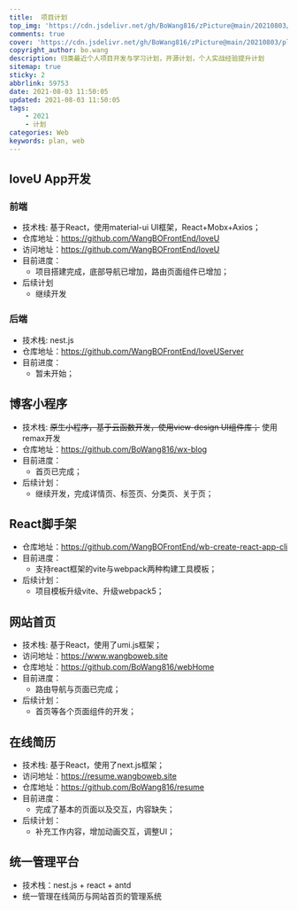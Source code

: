 ```yaml
---
title:  项目计划
top_img: 'https://cdn.jsdelivr.net/gh/BoWang816/zPicture@main/20210803/plan.png'
comments: true
cover: 'https://cdn.jsdelivr.net/gh/BoWang816/zPicture@main/20210803/plan.png'
copyright_author: bo.wang
description: 归类最近个人项目开发与学习计划，开源计划，个人实战经验提升计划
sitemap: true
sticky: 2
abbrlink: 59753
date: 2021-08-03 11:50:05
updated: 2021-08-03 11:50:05
tags:
    - 2021
    - 计划
categories: Web
keywords: plan, web
---
```


## loveU App开发

### 前端
   - 技术栈: 基于React，使用material-ui UI框架，React+Mobx+Axios；
   - 仓库地址：https://github.com/WangBOFrontEnd/loveU
   - 访问地址：https://github.com/WangBOFrontEnd/loveU
   - 目前进度：
     - 项目搭建完成，底部导航已增加，路由页面组件已增加；
   - 后续计划
     - 继续开发


### 后端
   - 技术栈: nest.js
   - 仓库地址：https://github.com/WangBOFrontEnd/loveUServer
   - 目前进度：
      - 暂未开始；
      
## 博客小程序
- 技术栈: ~~原生小程序，基于云函数开发，使用view-design UI组件库；~~ 使用remax开发
- 仓库地址：https://github.com/BoWang816/wx-blog
- 目前进度：
    - 首页已完成；
- 后续计划：
  - 继续开发，完成详情页、标签页、分类页、关于页；

## React脚手架

- 仓库地址：https://github.com/WangBOFrontEnd/wb-create-react-app-cli
- 目前进度：
  - 支持react框架的vite与webpack两种构建工具模板；
- 后续计划：
  - 项目模板升级vite、升级webpack5；

## 网站首页
- 技术栈: 基于React，使用了umi.js框架；
- 访问地址：https://www.wangboweb.site
- 仓库地址：https://github.com/BoWang816/webHome
- 目前进度：
    - 路由导航与页面已完成；
- 后续计划：
    - 首页等各个页面组件的开发；

## 在线简历
- 技术栈: 基于React，使用了next.js框架；
- 访问地址：https://resume.wangboweb.site
- 仓库地址：https://github.com/BoWang816/resume
- 目前进度：
    - 完成了基本的页面以及交互，内容缺失；
- 后续计划：
    - 补充工作内容，增加动画交互，调整UI；

## 统一管理平台
- 技术栈：nest.js + react + antd
- 统一管理在线简历与网站首页的管理系统